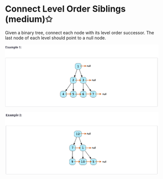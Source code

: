 # Connect Level Order Siblings (medium)✩

Given a binary tree, connect each node with its level order successor. 
The last node of each level should point to a null node.

![Connect Level Order Siblings Example 1](./../../../../assets/level_order_siblings_1.png)

![Connect Level Order Siblings Example 2](./../../../../assets/level_order_siblings_2.png)

